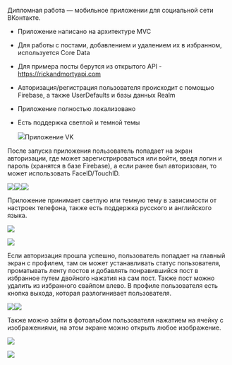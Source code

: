 ﻿Дипломная работа — мобильное приложении для социальной сети ВКонтакте.

- Приложение написано на архитектуре MVC
- Для работы с постами, добавлением и удалением их в избранном, используется Core Data
- Для примера посты берутся из открытого API - https://rickandmortyapi.com
- Авторизация/регистрация пользователя происходит с помощью Firebase, а также UserDefaults и базы данных Realm
- Приложение полностью локализовано
- Есть поддержка светлой и темной темы


  ![](Aspose.Words.30b015c7-8165-404e-b5c9-e35a795bf648.001.png)Приложение VK     









После запуска приложения пользователь попадает на экран авторизации, где может зарегистрироваться или войти, введя логин и пароль (хранятся в базе Firebase), а если ранее был авторизован, то может использовать FaceID/TouchID.

![](Aspose.Words.30b015c7-8165-404e-b5c9-e35a795bf648.002.png)![](Aspose.Words.30b015c7-8165-404e-b5c9-e35a795bf648.003.png)![](Aspose.Words.30b015c7-8165-404e-b5c9-e35a795bf648.004.png)























Приложение принимает светлую или темную тему в зависимости от настроек телефона, также есть поддержка русского и английского языка.

![](Aspose.Words.30b015c7-8165-404e-b5c9-e35a795bf648.005.png)

![](Aspose.Words.30b015c7-8165-404e-b5c9-e35a795bf648.006.png)



















Если авторизация прошла успешно, пользователь попадает на главный экран с профилем, там он может устанавливать статус пользователя, проматывать ленту постов и добавлять понравившийся пост в избранное путем двойного нажатия на сам пост. Также пост можно удалить из избранного свайпом влево. В профиле пользователя есть кнопка выхода, которая разлогинивает пользователя.

![](Aspose.Words.30b015c7-8165-404e-b5c9-e35a795bf648.007.png)![](Aspose.Words.30b015c7-8165-404e-b5c9-e35a795bf648.008.png)




















Также можно зайти в фотоальбом пользователя нажатием на ячейку с изображениями, на этом экране можно открыть любое изображение.

![](Aspose.Words.30b015c7-8165-404e-b5c9-e35a795bf648.009.png)

![](Aspose.Words.30b015c7-8165-404e-b5c9-e35a795bf648.010.png)
